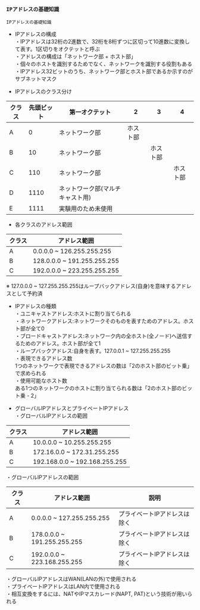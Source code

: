 ### `IPアドレスの基礎知識`

`IPアドレスの基礎知識`

- IPアドレスの構成  
・IPアドレスは32桁の2進数で、32桁を8桁ずつに区切って10進数に変換して表す。1区切りをオクテットと呼ぶ  
・アドレスの構成は「ネットワーク部 + ホスト部」  
・個々のホストを識別するためでなく、ネットワークを識別する役割もある  
・IPアドレス32ビットのうち、ネットワーク部とホスト部であるか示すのがサブネットマスク

- IPアドレスのクラス分け

|クラス|先頭ビット|第一オクテット|2|3|4|
|-----|--------|------------|-|-|-|
|A    |0       |ネットワーク部|ホスト部|||
|B    |10      |ネットワーク部||ホスト部||
|C    |110     |ネットワーク部|||ホスト部|
|D    |1110    |ネットワーク部(マルチキャスト用)||||
|E    |1111    |実験用のため未使用||||

- 各クラスのアドレス範囲

|クラス|アドレス範囲                 |
|-----|---------------------------|
|A    |0.0.0.0 ~ 126.255.255.255  |
|B    |128.0.0.0 ~ 191.255.255.255|
|C    |192.0.0.0 ~ 223.255.255.255|

※ 127.0.0.0 ~ 127.255.255.255はループバックアドレス(自身)を意味するアドレスとして予約済

- IPアドレスの種類  
・ユニキャストアドレス:ホストに割り当てられる  
・ネットワークアドレス:ネットワークそのものを表すためのアドレス。ホスト部が全て0  
・ブロードキャストアドレス:ネットワーク内の全ホスト(全ノード)へ送信するためのアドレス。ホスト部が全て1  
・ループバックアドレス:自身を表す。127.0.0.1 ~ 127.255.255.255  
・表現できるアドレス数  
1つのネットワークで表現できるアドレスの数は「2のホスト部のビット乗」で求められる  
・使用可能なホスト数  
ある1つのネットワークのホストに割り当てられる数は「2のホスト部のビット乗 - 2」

- グローバルIPアドレスとプライベートIPアドレス  
・グローバルIPアドレスの範囲

|クラス  |アドレス範囲                   |
|-------|-----------------------------|
|A      |10.0.0.0 ~ 10.255.255.255    |
|B      |172.16.0.0 ~ 172.31.255.255  |
|C      |192.168.0.0 ~ 192.168.255.255|

・グローバルIPアドレスの範囲

|クラス  |アドレス範囲                 |説明|
|-------|---------------------------|---|
|A      |0.0.0.0 ~ 127.255.255.255  |プライベートIPアドレスは除く|
|B      |178.0.0.0 ~ 191.255.255.255|プライベートIPアドレスは除く|
|C      |192.0.0.0 ~ 223.168.255.255|プライベートIPアドレスは除く|

・グローバルIPアドレスはWAN(LANの外)で使用される  
・プライベートIPアドレスはLAN内で使用される  
・相互変換をするには、NATやIPマスカレード(NAPT, PAT)という技術が用いられる
